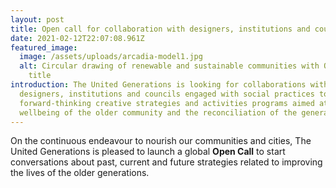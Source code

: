 ```yaml
---
layout: post
title: Open call for collaboration with designers, institutions and councils
date: 2021-02-12T22:07:08.961Z
featured_image:
  image: /assets/uploads/arcadia-model1.jpg
  alt: Circular drawing of renewable and sustainable communities with Open Call
    title
introduction: The United Generations is looking for collaborations with
  designers, institutions and councils engaged with social practices to develop
  forward-thinking creative strategies and activities programs aimed at the
  wellbeing of the older community and the reconciliation of the generations.
---
```

On the continuous endeavour to nourish our communities and cities, The United Generations is pleased to launch a global **Open Call** to start conversations about past, current and future strategies related to improving the lives of the older generations.